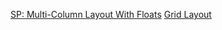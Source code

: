 [SP: Multi-Column Layout With Floats](https://codepen.io/SitePoint/pen/oMRjda/)
[Grid Layout](https://codepen.io/SitePoint/pen/MBdNav/)
